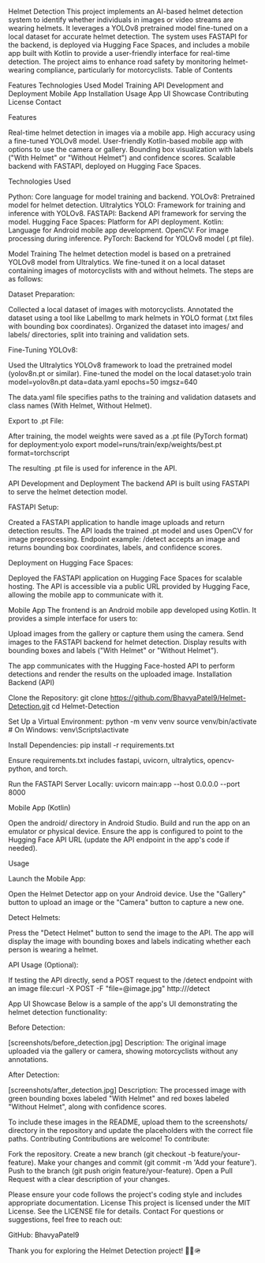 Helmet Detection
This project implements an AI-based helmet detection system to identify whether individuals in images or video streams are wearing helmets. It leverages a YOLOv8 pretrained model fine-tuned on a local dataset for accurate helmet detection. The system uses FASTAPI for the backend, is deployed via Hugging Face Spaces, and includes a mobile app built with Kotlin to provide a user-friendly interface for real-time detection. The project aims to enhance road safety by monitoring helmet-wearing compliance, particularly for motorcyclists.
Table of Contents

Features
Technologies Used
Model Training
API Development and Deployment
Mobile App
Installation
Usage
App UI Showcase
Contributing
License
Contact

Features

Real-time helmet detection in images via a mobile app.
High accuracy using a fine-tuned YOLOv8 model.
User-friendly Kotlin-based mobile app with options to use the camera or gallery.
Bounding box visualization with labels ("With Helmet" or "Without Helmet") and confidence scores.
Scalable backend with FASTAPI, deployed on Hugging Face Spaces.

Technologies Used

Python: Core language for model training and backend.
YOLOv8: Pretrained model for helmet detection.
Ultralytics YOLO: Framework for training and inference with YOLOv8.
FASTAPI: Backend API framework for serving the model.
Hugging Face Spaces: Platform for API deployment.
Kotlin: Language for Android mobile app development.
OpenCV: For image processing during inference.
PyTorch: Backend for YOLOv8 model (.pt file).

Model Training
The helmet detection model is based on a pretrained YOLOv8 model from Ultralytics. We fine-tuned it on a local dataset containing images of motorcyclists with and without helmets. The steps are as follows:

Dataset Preparation:

Collected a local dataset of images with motorcyclists.
Annotated the dataset using a tool like LabelImg to mark helmets in YOLO format (.txt files with bounding box coordinates).
Organized the dataset into images/ and labels/ directories, split into training and validation sets.


Fine-Tuning YOLOv8:

Used the Ultralytics YOLOv8 framework to load the pretrained model (yolov8n.pt or similar).
Fine-tuned the model on the local dataset:yolo train model=yolov8n.pt data=data.yaml epochs=50 imgsz=640


The data.yaml file specifies paths to the training and validation datasets and class names (With Helmet, Without Helmet).


Export to .pt File:

After training, the model weights were saved as a .pt file (PyTorch format) for deployment:yolo export model=runs/train/exp/weights/best.pt format=torchscript


The resulting .pt file is used for inference in the API.



API Development and Deployment
The backend API is built using FASTAPI to serve the helmet detection model.

FASTAPI Setup:

Created a FASTAPI application to handle image uploads and return detection results.
The API loads the trained .pt model and uses OpenCV for image preprocessing.
Endpoint example: /detect accepts an image and returns bounding box coordinates, labels, and confidence scores.


Deployment on Hugging Face Spaces:

Deployed the FASTAPI application on Hugging Face Spaces for scalable hosting.
The API is accessible via a public URL provided by Hugging Face, allowing the mobile app to communicate with it.



Mobile App
The frontend is an Android mobile app developed using Kotlin. It provides a simple interface for users to:

Upload images from the gallery or capture them using the camera.
Send images to the FASTAPI backend for helmet detection.
Display results with bounding boxes and labels ("With Helmet" or "Without Helmet").

The app communicates with the Hugging Face-hosted API to perform detections and render the results on the uploaded image.
Installation
Backend (API)

Clone the Repository:
git clone https://github.com/BhavyaPatel9/Helmet-Detection.git
cd Helmet-Detection


Set Up a Virtual Environment:
python -m venv venv
source venv/bin/activate  # On Windows: venv\Scripts\activate


Install Dependencies:
pip install -r requirements.txt

Ensure requirements.txt includes fastapi, uvicorn, ultralytics, opencv-python, and torch.

Run the FASTAPI Server Locally:
uvicorn main:app --host 0.0.0.0 --port 8000



Mobile App (Kotlin)

Open the android/ directory in Android Studio.
Build and run the app on an emulator or physical device.
Ensure the app is configured to point to the Hugging Face API URL (update the API endpoint in the app's code if needed).

Usage

Launch the Mobile App:

Open the Helmet Detector app on your Android device.
Use the "Gallery" button to upload an image or the "Camera" button to capture a new one.


Detect Helmets:

Press the "Detect Helmet" button to send the image to the API.
The app will display the image with bounding boxes and labels indicating whether each person is wearing a helmet.


API Usage (Optional):

If testing the API directly, send a POST request to the /detect endpoint with an image file:curl -X POST -F "file=@image.jpg" http://<hugging-face-api-url>/detect





App UI Showcase
Below is a sample of the app's UI demonstrating the helmet detection functionality:

Before Detection:

[screenshots/before_detection.jpg]
Description: The original image uploaded via the gallery or camera, showing motorcyclists without any annotations.


After Detection:

[screenshots/after_detection.jpg]
Description: The processed image with green bounding boxes labeled "With Helmet" and red boxes labeled "Without Helmet", along with confidence scores.



To include these images in the README, upload them to the screenshots/ directory in the repository and update the placeholders with the correct file paths.
Contributing
Contributions are welcome! To contribute:

Fork the repository.
Create a new branch (git checkout -b feature/your-feature).
Make your changes and commit (git commit -m 'Add your feature').
Push to the branch (git push origin feature/your-feature).
Open a Pull Request with a clear description of your changes.

Please ensure your code follows the project's coding style and includes appropriate documentation.
License
This project is licensed under the MIT License. See the LICENSE file for details.
Contact
For questions or suggestions, feel free to reach out:

GitHub: BhavyaPatel9

Thank you for exploring the Helmet Detection project! 🚴‍♂️🪖
